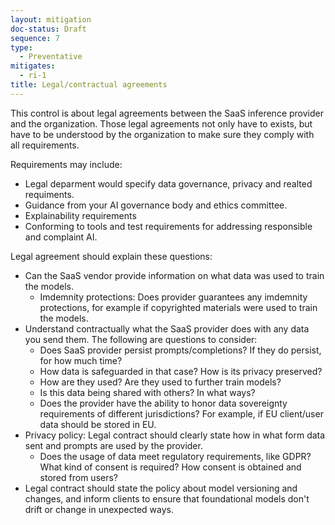 ```yaml
---
layout: mitigation
doc-status: Draft
sequence: 7
type:
  - Preventative
mitigates:
  - ri-1
title: Legal/contractual agreements
---
```


This control is about legal agreements between the SaaS inference provider and the organization. Those legal agreements not only have to exists, but have to be understood by the organization to make sure they comply with all requirements.

Requirements may include:
- Legal deparment would specify data governance, privacy and realted requiments.
- Guidance from your AI governance body and ethics committee.
- Explainability requirements
- Conforming to tools and test requirements for addressing responsible and complaint AI.

Legal agreement should explain these questions:
- Can the SaaS vendor provide information on what data was used to train the models.
  - Imdemnity protections: Does provider guarantees any imdemnity protections, for example if copyrighted materials were used to train the models.
- Understand contractually what the SaaS provider does with any data you send them. The following are questions to consider:
  - Does SaaS provider persist prompts/completions? If they do persist, for how much time?
  - How data is safeguarded in that case? How is its privacy preserved?
  - How are they used? Are they used to further train models?
  - Is this data being shared with others? In what ways?
  - Does the provider have the ability to honor data sovereignty requirements of different jurisdictions? For example, if EU client/user data should be stored in EU.
- Privacy policy: Legal contract should clearly state how in what form data sent and prompts are used by the provider.
  - Does the usage of data meet regulatory requirements, like GDPR? What kind of consent is required? How consent is obtained and stored from users?
- Legal contract should state the policy about model versioning and changes, and inform clients to ensure that foundational models don't drift or change in unexpected ways.
